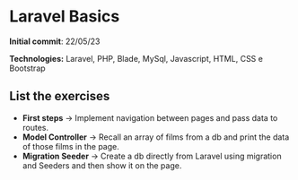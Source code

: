 # Laravel Basics
**Initial commit**: 22/05/23  

**Technologies:** Laravel, PHP, Blade, MySql, Javascript, HTML, CSS e Bootstrap

## List the exercises
- **First steps** &rarr; Implement navigation between pages and pass data to routes.
- **Model Controller** &rarr; Recall an array of films from a db and print the data of those films in the page.
- **Migration Seeder** &rarr; Create a db directly from Laravel using migration and Seeders and then show it on the page.
